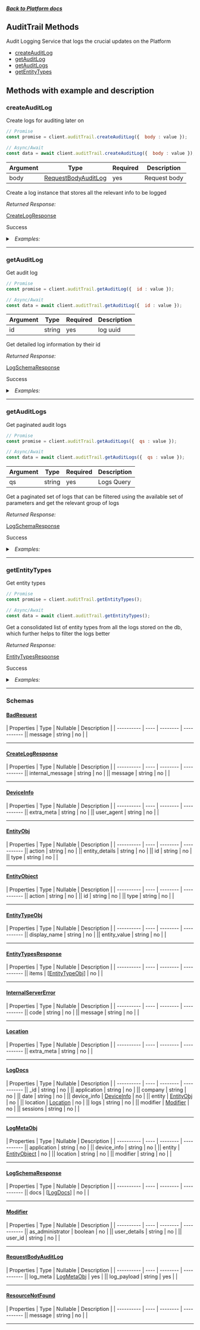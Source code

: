 




##### [Back to Platform docs](./README.md)

## AuditTrail Methods
Audit Logging Service that logs the crucial updates on the Platform

* [createAuditLog](#createauditlog)
* [getAuditLog](#getauditlog)
* [getAuditLogs](#getauditlogs)
* [getEntityTypes](#getentitytypes)



## Methods with example and description




### createAuditLog
Create logs for auditing later on



```javascript
// Promise
const promise = client.auditTrail.createAuditLog({  body : value });

// Async/Await
const data = await client.auditTrail.createAuditLog({  body : value });
```





| Argument  |  Type  | Required | Description |
| --------- | -----  | -------- | ----------- |
| body | [RequestBodyAuditLog](#RequestBodyAuditLog) | yes | Request body |


Create a log instance that stores all the relevant info to be logged

*Returned Response:*




[CreateLogResponse](#CreateLogResponse)

Success




<details>
<summary><i>&nbsp; Examples:</i></summary>


<details>
<summary><i>&nbsp; default</i></summary>

```json
{
  "value": {
    "message": "Audit log recorded successfully !",
    "internal_message": "Audit log queued"
  }
}
```
</details>

</details>









---


### getAuditLog
Get audit log



```javascript
// Promise
const promise = client.auditTrail.getAuditLog({  id : value });

// Async/Await
const data = await client.auditTrail.getAuditLog({  id : value });
```





| Argument  |  Type  | Required | Description |
| --------- | -----  | -------- | ----------- | 
| id | string | yes | log uuid |  



Get detailed log information by their id

*Returned Response:*




[LogSchemaResponse](#LogSchemaResponse)

Success




<details>
<summary><i>&nbsp; Examples:</i></summary>


<details>
<summary><i>&nbsp; default</i></summary>

```json
{
  "value": {
    "entity": {
      "type": "update-shipment-status",
      "id": "16660872182851894278",
      "action": "update"
    },
    "modifier": {
      "user_id": "a8d7a69b4cd980acc5d2455c",
      "as_administrator": true,
      "user_details": {
        "first_name": "Paul",
        "last_name": "Lobo",
        "full_name": "Paul Lobo",
        "email": "paullobo@xyz.com"
      }
    },
    "device_info": {
      "user_agent": "Mozilla/5.0 (Macintosh; Intel Mac OS X 10_15_7) AppleWebKit/537.36 (KHTML, like Gecko) Chrome/106.0.0.0 Safari/537.36"
    },
    "location": {
      "IP": "103.173.241.155"
    },
    "_id": "634eef735e84e7e1b09aa07c",
    "company": 1,
    "application": null,
    "sessions": "",
    "date": "2022-10-18T18:24:51.329Z",
    "logs": {
      "request": {
        "status_update": {
          "bags": [
            403501,
            403502,
            403503
          ],
          "status": "bag_confirmed"
        }
      },
      "response": {
        "shipments": {
          "16660872182851894278": {
            "status": true,
            "error": "",
            "message": [
              "Requested change is being performed"
            ]
          }
        },
        "error_shipments": []
      }
    },
    "created_at": "2022-10-18T18:24:51.400Z",
    "modified_at": "2022-10-18T18:24:51.400Z",
    "meta": {
      "browser": {
        "name": "Chrome",
        "version": "106.0.0.0",
        "major": "106"
      },
      "device": {},
      "cpu": {},
      "os": {
        "name": "Mac OS",
        "version": "10.15.7"
      },
      "engine": {
        "name": "Blink",
        "version": "106.0.0.0"
      }
    }
  }
}
```
</details>

</details>









---


### getAuditLogs
Get paginated audit logs



```javascript
// Promise
const promise = client.auditTrail.getAuditLogs({  qs : value });

// Async/Await
const data = await client.auditTrail.getAuditLogs({  qs : value });
```





| Argument  |  Type  | Required | Description |
| --------- | -----  | -------- | ----------- | 
| qs | string | yes | Logs Query |  



Get a paginated set of logs that can be filtered using the available set of parameters and get the relevant group of logs

*Returned Response:*




[LogSchemaResponse](#LogSchemaResponse)

Success




<details>
<summary><i>&nbsp; Examples:</i></summary>


<details>
<summary><i>&nbsp; default</i></summary>

```json
{
  "value": {
    "docs": [
      {
        "entity": {
          "type": "update-shipment-status",
          "id": "16660872182851894278",
          "action": "update"
        },
        "modifier": {
          "user_id": "a8d7a69b4cd980acc5d2455c",
          "as_administrator": true,
          "user_details": {
            "first_name": "Paul",
            "last_name": "Lobo",
            "full_name": "Paul Lobo",
            "email": "paullobo@xyz.com"
          }
        },
        "_id": "634eef735e84e7e1b09aa07c",
        "application": null,
        "date": "2022-10-18T18:24:51.329Z",
        "created_at": "2022-10-18T18:24:51.400Z",
        "modified_at": "2022-10-18T18:24:51.400Z"
      }
    ]
  }
}
```
</details>

</details>









---


### getEntityTypes
Get entity types



```javascript
// Promise
const promise = client.auditTrail.getEntityTypes();

// Async/Await
const data = await client.auditTrail.getEntityTypes();
```






Get a consolidated list of entity types from all the logs stored on the db, which further helps to filter the logs better

*Returned Response:*




[EntityTypesResponse](#EntityTypesResponse)

Success




<details>
<summary><i>&nbsp; Examples:</i></summary>


<details>
<summary><i>&nbsp; default</i></summary>

```json
{
  "value": {
    "items": [
      {
        "entity_value:\"sales-channel\"": null,
        "display_name": "Sales Channel"
      },
      {
        "entity_value:\"shipment-update\"": null,
        "display_name": "Shipment Update"
      }
    ]
  }
}
```
</details>

</details>









---



### Schemas


#### [BadRequest](#BadRequest)

 | Properties | Type | Nullable | Description |
 | ---------- | ---- | -------- | ----------- || message | string |  no  |  |

---

#### [CreateLogResponse](#CreateLogResponse)

 | Properties | Type | Nullable | Description |
 | ---------- | ---- | -------- | ----------- || internal_message | string |  no  |  || message | string |  no  |  |

---

#### [DeviceInfo](#DeviceInfo)

 | Properties | Type | Nullable | Description |
 | ---------- | ---- | -------- | ----------- || extra_meta | string |  no  |  || user_agent | string |  no  |  |

---

#### [EntityObj](#EntityObj)

 | Properties | Type | Nullable | Description |
 | ---------- | ---- | -------- | ----------- || action | string |  no  |  || entity_details | string |  no  |  || id | string |  no  |  || type | string |  no  |  |

---

#### [EntityObject](#EntityObject)

 | Properties | Type | Nullable | Description |
 | ---------- | ---- | -------- | ----------- || action | string |  no  |  || id | string |  no  |  || type | string |  no  |  |

---

#### [EntityTypeObj](#EntityTypeObj)

 | Properties | Type | Nullable | Description |
 | ---------- | ---- | -------- | ----------- || display_name | string |  no  |  || entity_value | string |  no  |  |

---

#### [EntityTypesResponse](#EntityTypesResponse)

 | Properties | Type | Nullable | Description |
 | ---------- | ---- | -------- | ----------- || items | [[EntityTypeObj](#EntityTypeObj)] |  no  |  |

---

#### [InternalServerError](#InternalServerError)

 | Properties | Type | Nullable | Description |
 | ---------- | ---- | -------- | ----------- || code | string |  no  |  || message | string |  no  |  |

---

#### [Location](#Location)

 | Properties | Type | Nullable | Description |
 | ---------- | ---- | -------- | ----------- || extra_meta | string |  no  |  |

---

#### [LogDocs](#LogDocs)

 | Properties | Type | Nullable | Description |
 | ---------- | ---- | -------- | ----------- || _id | string |  no  |  || application | string |  no  |  || company | string |  no  |  || date | string |  no  |  || device_info | [DeviceInfo](#DeviceInfo) |  no  |  || entity | [EntityObj](#EntityObj) |  no  |  || location | [Location](#Location) |  no  |  || logs | string |  no  |  || modifier | [Modifier](#Modifier) |  no  |  || sessions | string |  no  |  |

---

#### [LogMetaObj](#LogMetaObj)

 | Properties | Type | Nullable | Description |
 | ---------- | ---- | -------- | ----------- || application | string |  no  |  || device_info | string |  no  |  || entity | [EntityObject](#EntityObject) |  no  |  || location | string |  no  |  || modifier | string |  no  |  |

---

#### [LogSchemaResponse](#LogSchemaResponse)

 | Properties | Type | Nullable | Description |
 | ---------- | ---- | -------- | ----------- || docs | [[LogDocs](#LogDocs)] |  no  |  |

---

#### [Modifier](#Modifier)

 | Properties | Type | Nullable | Description |
 | ---------- | ---- | -------- | ----------- || as_administrator | boolean |  no  |  || user_details | string |  no  |  || user_id | string |  no  |  |

---

#### [RequestBodyAuditLog](#RequestBodyAuditLog)

 | Properties | Type | Nullable | Description |
 | ---------- | ---- | -------- | ----------- || log_meta | [LogMetaObj](#LogMetaObj) |  yes  |  || log_payload | string |  yes  |  |

---

#### [ResourceNotFound](#ResourceNotFound)

 | Properties | Type | Nullable | Description |
 | ---------- | ---- | -------- | ----------- || message | string |  no  |  |

---




